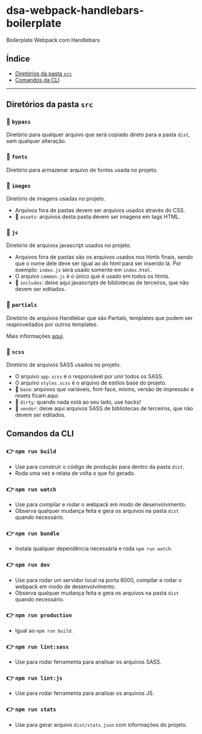 # dsa-webpack-handlebars-boilerplate

Boilerplate Webpack com Handlebars

## Índice

- [Diretórios da pasta `src`](#diretórios-da-pasta-src)
- [Comandos da CLI](#comandos-da-cli)

---

## Diretórios da pasta `src`

### 📁 `bypass`

Diretório para qualquer arquivo que será copiado direto para a pasta `dist`, sem qualquer alteração.

### 📁 `fonts`

Diretório para armazenar arquivo de fontes usada no projeto.

### 📁 `images`

Diretório de imagens usadas no projeto.

- Arquivos fora de pastas devem ser arquivos usados através do CSS.
- 📁 `assets`: arquivos desta pasta devem ser imagens em tags HTML.

### 📁 `js`

Diretório de arquivos javascript usados no projeto.

- Arquivos fora de pastas são os arquivos usados nos htmls finais, sendo que o nome dele deve ser igual ao do html para ser inserido lá. Por exemplo: `index.js` será usado somente em `index.html`.
- O arquivo `common.js` é o único que é usado em todos os htmls.
- 📁 `includes`: deixe aqui javascripts de bibliotecas de terceiros, que não devem ser editados.

### 📁 `partials`

Diretório de arquivos Handlebar que são Partials, templates que podem ser reaproveitados por outros templates.

Mais informações [aqui](https://handlebarsjs.com/guide/partials.html).

### 📁 `scss`

Diretório de arquivos SASS usados no projeto.

- O arquivo `app.scss` é o responsável por unir todos os SASS.
- O arquivo `styles.scss` é o arquivo de estilos base do projeto.
- 📁 `base`: arquivos que variáveis, font-face, mixins, versão de impressão e resets ficam aqui.
- 📁 `dirty`: quando nada está ao seu lado, use hacks!
- 📁 `vendor`: deixe aqui arquivos SASS de bibliotecas de terceiros, que não devem ser editados.

## Comandos da CLI

### 👉 `npm run build`

- Use para construir o código de produção para dentro da pasta `dist`.
- Roda uma vez e relata de volta o que foi gerado.

### 👉 `npm run watch`

- Use para compilar e rodar o webpack em modo de desenvolvimento.
- Observa qualquer mudança feita e gera os arquivos na pasta `dist` quando necessário.

### 👉 `npm run bundle`

- Instala qualquer dependência necessária e roda `npm run watch`.

### 👉 `npm run dev`

- Use para rodar um servidor local na porta 8000, compilar e rodar o webpack em modo de desenvolvimento.
- Observa qualquer mudança feita e gera os arquivos na pasta `dist` quando necessário.

### 👉 `npm run production`

- Igual ao `npm run build`.

### 👉 `npm run lint:sass`

- Use para rodar ferramenta para analisar os arquivos SASS.

### 👉 `npm run lint:js`

- Use para rodar ferramenta para analisar os arquivos JS.

### 👉 `npm run stats`

- Use para gerar arquivo `dist/stats.json` com informações do projeto.
